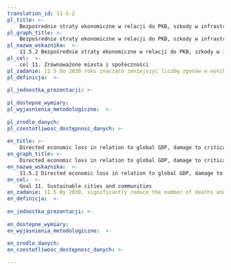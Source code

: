 ```yaml
---
translation_id: 11-5-2
pl_title: >-
    Bezpośrednie straty ekonomiczne w relacji do PKB, szkody w infrastrukturze krytycznej oraz liczba zakłóceń w podstawowych usługach, przypisywanych katastrofom
pl_graph_title: >-
    Bezpośrednie straty ekonomiczne w relacji do PKB, szkody w infrastrukturze krytycznej oraz liczba zakłóceń w podstawowych usługach, przypisywanych katastrofom
pl_nazwa_wskaznika:  >-
    11.5.2 Bezpośrednie straty ekonomiczne w relacji do PKB, szkody w infrastrukturze krytycznej oraz liczba zakłóceń w podstawowych usługach, przypisywanych katastrofom
pl_cel:  >-
    cel 11. Zrównoważone miasta i społeczności
pl_zadanie: 11.5 Do 2030 roku znacząco zmniejszyć liczbę zgonów w wyniku katastrof naturalnych, w tym powodzi oraz zmniejszyć liczbę osób nimi dotkniętych  znacząco obniżyć bezpośrednie straty ekonomiczne w stosunku do globalnego PKB, poniesione w wyniku katastrof, skupiając się na ochronie osób ubogich i grup szczególnie wrażliwych
pl_definicja:  >-
    
pl_jednostka_prezentacji: >-
    
pl_dostepne_wymiary: 
pl_wyjasnienia_metodologiczne:  >-
    
pl_zrodlo_danych: 
pl_czestotliwosc_dostępnosc_danych: >-
    
en_title: >-
    Directed economic loss in relation to global GDP, damage to critical infrastructure and number of disruptions to basic services, attributed ot disasters
en_graph_title: >-
    Directed economic loss in relation to global GDP, damage to critical infrastructure and number of disruptions to basic services, attributed ot disasters
en_nazwa_wskaznika:  >-
    11.5.2 Directed economic loss in relation to global GDP, damage to critical infrastructure and number of disruptions to basic services, attributed ot disasters
en_cel:  >-
    Goal 11. Sustainable cities and communities
en_zadanie: 11.5 By 2030, significantly reduce the number of deaths and the number of people affected and substantially decrease the direct economic losses relative to global gross domestic product caused by disasters, including water-related disasters, with a focus on protecting the poor and people in vulnerable situations
en_definicja:  >-
    
en_jednostka_prezentacji: >-
    
en_dostepne_wymiary: 
en_wyjasnienia_metodologiczne:  >-
    
en_zrodlo_danych: 
en_czestotliwosc_dostępnosc_danych: >-
    
---
```

